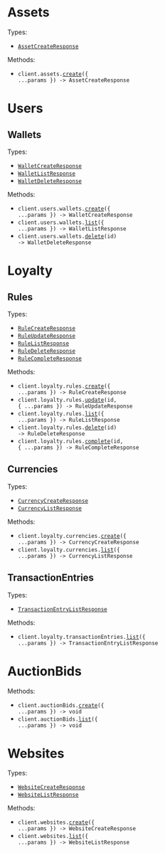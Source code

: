 # Assets

Types:

- <code><a href="./src/resources/assets.ts">AssetCreateResponse</a></code>

Methods:

- <code title="post /api/assets">client.assets.<a href="./src/resources/assets.ts">create</a>({ ...params }) -> AssetCreateResponse</code>

# Users

## Wallets

Types:

- <code><a href="./src/resources/users/wallets.ts">WalletCreateResponse</a></code>
- <code><a href="./src/resources/users/wallets.ts">WalletListResponse</a></code>
- <code><a href="./src/resources/users/wallets.ts">WalletDeleteResponse</a></code>

Methods:

- <code title="post /api/users/wallets">client.users.wallets.<a href="./src/resources/users/wallets.ts">create</a>({ ...params }) -> WalletCreateResponse</code>
- <code title="get /api/users/wallets">client.users.wallets.<a href="./src/resources/users/wallets.ts">list</a>({ ...params }) -> WalletListResponse</code>
- <code title="delete /api/users/wallets/{id}">client.users.wallets.<a href="./src/resources/users/wallets.ts">delete</a>(id) -> WalletDeleteResponse</code>

# Loyalty

## Rules

Types:

- <code><a href="./src/resources/loyalty/rules.ts">RuleCreateResponse</a></code>
- <code><a href="./src/resources/loyalty/rules.ts">RuleUpdateResponse</a></code>
- <code><a href="./src/resources/loyalty/rules.ts">RuleListResponse</a></code>
- <code><a href="./src/resources/loyalty/rules.ts">RuleDeleteResponse</a></code>
- <code><a href="./src/resources/loyalty/rules.ts">RuleCompleteResponse</a></code>

Methods:

- <code title="post /api/loyalty/rules">client.loyalty.rules.<a href="./src/resources/loyalty/rules.ts">create</a>({ ...params }) -> RuleCreateResponse</code>
- <code title="post /api/loyalty/rules/{id}">client.loyalty.rules.<a href="./src/resources/loyalty/rules.ts">update</a>(id, { ...params }) -> RuleUpdateResponse</code>
- <code title="get /api/loyalty/rules">client.loyalty.rules.<a href="./src/resources/loyalty/rules.ts">list</a>({ ...params }) -> RuleListResponse</code>
- <code title="delete /api/loyalty/rules/{id}">client.loyalty.rules.<a href="./src/resources/loyalty/rules.ts">delete</a>(id) -> RuleDeleteResponse</code>
- <code title="post /api/loyalty/rules/{id}/complete">client.loyalty.rules.<a href="./src/resources/loyalty/rules.ts">complete</a>(id, { ...params }) -> RuleCompleteResponse</code>

## Currencies

Types:

- <code><a href="./src/resources/loyalty/currencies.ts">CurrencyCreateResponse</a></code>
- <code><a href="./src/resources/loyalty/currencies.ts">CurrencyListResponse</a></code>

Methods:

- <code title="post /api/loyalty/currencies/">client.loyalty.currencies.<a href="./src/resources/loyalty/currencies.ts">create</a>({ ...params }) -> CurrencyCreateResponse</code>
- <code title="get /api/loyalty/currencies/">client.loyalty.currencies.<a href="./src/resources/loyalty/currencies.ts">list</a>({ ...params }) -> CurrencyListResponse</code>

## TransactionEntries

Types:

- <code><a href="./src/resources/loyalty/transaction-entries.ts">TransactionEntryListResponse</a></code>

Methods:

- <code title="get /api/loyalty/transaction_entries">client.loyalty.transactionEntries.<a href="./src/resources/loyalty/transaction-entries.ts">list</a>({ ...params }) -> TransactionEntryListResponse</code>

# AuctionBids

Methods:

- <code title="post /api/auction_bids">client.auctionBids.<a href="./src/resources/auction-bids.ts">create</a>({ ...params }) -> void</code>
- <code title="get /api/auction_bids">client.auctionBids.<a href="./src/resources/auction-bids.ts">list</a>({ ...params }) -> void</code>

# Websites

Types:

- <code><a href="./src/resources/websites.ts">WebsiteCreateResponse</a></code>
- <code><a href="./src/resources/websites.ts">WebsiteListResponse</a></code>

Methods:

- <code title="post /api/websites">client.websites.<a href="./src/resources/websites.ts">create</a>({ ...params }) -> WebsiteCreateResponse</code>
- <code title="get /api/websites">client.websites.<a href="./src/resources/websites.ts">list</a>({ ...params }) -> WebsiteListResponse</code>
